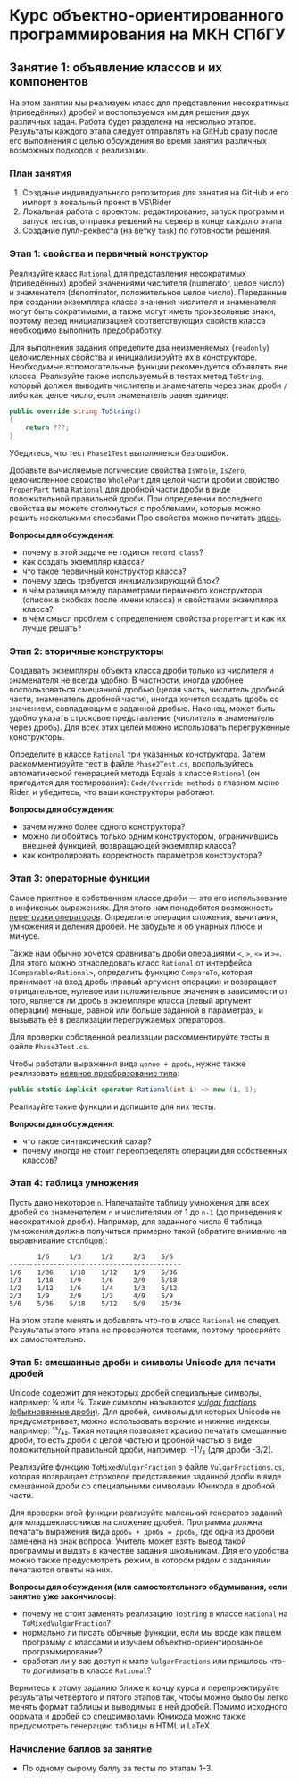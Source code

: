 # Курс объектно-ориентированного программирования на МКН СПбГУ
## Занятие 1: объявление классов и их компонентов

На этом занятии мы реализуем класс для представления несократимых (приведённых) дробей и воспользуемся им для решения
двух различных задач. Работа будет разделена на несколько этапов. Результаты каждого этапа следует отправлять на GitHub
сразу после его выполнения с целью обсуждения во время занятия различных возможных подходов к реализации.

### План занятия
1. Создание индивидуального репозитория для занятия на GitHub и его импорт в локальный проект в VS\Rider
2. Локальная работа с проектом: редактирование, запуск программ и запуск тестов, отправка решений на сервер в конце каждого этапа
3. Создание пулл-реквеста (на ветку `task`) по готовности решения.
   
### Этап 1: свойства и первичный конструктор

Реализуйте класс `Rational` для представления несократимых (приведённых) дробей значениями числителя (numerator, целое число)
и знаменателя (denominator, положительное целое число). Переданные при создании экземпляра класса значения числителя 
и знаменателя могут быть сократимыми, а также могут иметь произвольные знаки, поэтому перед инициализацией соответствующих 
свойств класса необходимо выполнить предобработку.

Для выполнения задания определите два неизменяемых (`readonly`) целочисленных свойства и инициализируйте их в конструкторе. 
    Необходимые вспомогательные функции рекомендуется объявлять вне класса. Реализуйте также используемый в тестах
    метод `ToString`, который должен выводить числитель и знаменатель через знак дроби `/` либо как целое число, 
    если знаменатель равен единице:

```c#
public override string ToString()
{
    return ???;
}
```

Убедитесь, что тест `Phase1Test` выполняется без ошибок.

Добавьте вычисляемые логические свойства `IsWhole`, `IsZero`, целочисленное свойство `WholePart` для целой части 
дроби и свойство `ProperPart` типа `Rational` для дробной части дроби в виде положительной правильной дроби.
При определении последнего свойства вы можете столкнуться с проблемами, которые можно решить несколькими способами
Про свойства можно почитать [здесь](https://learn.microsoft.com/ru-ru/dotnet/csharp/programming-guide/classes-and-structs/using-properties).

**Вопросы для обсуждения**:
* почему в этой задаче не годится `record class`?
* как создать экземпляр класса?
* что такое первичный конструктор класса?
* почему здесь требуется инициализирующий блок?
* в чём разница между параметрами первичного конструктора (список в скобках после имени класса) и свойствами экземпляра класса?
* в чём смысл проблем с определением свойства `properPart` и как их лучше решать?

### Этап 2: вторичные конструкторы

Создавать экземпляры объекта класса дроби только из числителя и знаменателя не всегда удобно. В частности, иногда 
удобнее воспользоваться смешанной дробью (целая часть, числитель дробной части, знаменатель дробной части), иногда
хочется создать дробь со значением, совпадающим с заданной дробью. Наконец, может быть удобно указать строковое 
представление (числитель и знаменатель через дробь). Для всех этих целей можно использовать перегруженные конструкторы.

Определите в классе `Rational` три указанных конструктора. 
Затем раскомментируйте тест в файле `Phase2Test.cs`, воспользуйтесь автоматической генерацией
метода Equals в классе `Rational` (он пригодится для тестирования): `Code/Override methods` в главном меню Rider, 
и убедитесь, что ваши конструкторы работают.

**Вопросы для обсуждения**:
* зачем нужно более одного конструктора? 
* можно ли обойтись только одним конструктором, ограничившись внешней функцией, возвращающей экземпляр класса?
* как контролировать корректность параметров конструктора?

### Этап 3: операторные функции

Самое приятное в собственном классе дроби — это его использование в инфиксных выражениях. Для этого нам 
понадобятся возможность [перегрузки операторов](https://learn.microsoft.com/ru-ru/dotnet/csharp/language-reference/operators/operator-overloading).
Определите операции сложения, вычитания, умножения и деления дробей. Не забудьте и об унарных плюсе и минусе.

Также нам обычно хочется сравнивать дроби операциями `<`, `>`, `<=` и `>=`. Для этого можно отнаследовать класс `Rational` от интерфейса `IComparable<Rational>`, определить
функцию `СompareTo`, которая принимает на вход дробь (правый аргумент операции) и возвращает отрицательное, 
нулевое или положительное значения в зависимости от того, является ли дробь в экземпляре класса (левый аргумент операции)
меньше, равной или больше заданной в параметрах, и вызывать её в реализации перегружаемых операторов.

Для проверки собственной реализации раскомментируйте тесты в файле `Phase3Test.cs`.

Чтобы работали выражения вида `целое + дробь`, нужно также реализовать [неявное преобразование типа](https://learn.microsoft.com/ru-ru/dotnet/csharp/language-reference/operators/user-defined-conversion-operators):
```c#
public static implicit operator Rational(int i) => new (i, 1);
```

Реализуйте такие функции и допишите для них тесты.

**Вопросы для обсуждения**:
* что такое синтаксический сахар?
* почему иногда не стоит переопределять операции для собственных классов?

### Этап 4: таблица умножения

Пусть дано некоторое `n`. Напечатайте таблицу умножения для всех дробей со знаменателем `n`
и числителями от 1 до `n-1` (до приведения к несократимой дроби). Например, для заданного числа 6 таблица
умножения должна получиться примерно такой (обратите внимание на выравнивание столбцов):
```
       1/6     1/3     1/2     2/3    5/6
-------------------------------------------
1/6    1/36    1/18    1/12    1/9    5/36 
1/3    1/18    1/9     1/6     2/9    5/18 
1/2    1/12    1/6     1/4     1/3    5/12 
2/3    1/9     2/9     1/3     4/9    5/9  
5/6    5/36    5/18    5/12    5/9    25/36
```

На этом этапе менять и добавлять что-то в класс `Rational` не следует.  
Результаты этого этапа не проверяются тестами, поэтому проверяйте их самостоятельно.

### Этап 5: смешанные дроби и символы Unicode для печати дробей

Unicode содержит для некоторых дробей специальные символы, например: ¼ или ⅜. Такие символы называются [*vulgar fractions*
(обыкновенные дроби)](https://en.wikipedia.org/wiki/Number_Forms). Для дробей, символы для которых Unicode не предусматривает,
можно использовать верхние и нижние индексы, например: ¹³/₄₂. Такая нотация позволяет красиво печатать смешанные дроби,
то есть дроби с целой частью и дробной частью в виде положительной правильной дроби, например:  -1¹/₂ (для дроби -3/2). 

Реализуйте функцию `ToMixedVulgarFraction` в файле `VulgarFractions.cs`, которая возвращает
строковое представление заданной дроби в виде смешанной дроби со специальными символами Юникода в дробной части.

Для проверки этой функции реализуйте маленький генератор заданий для младшеклассников на сложение дробей.
Программа должна печатать выражения вида `дробь + дробь = дробь`, где одна из дробей заменена на знак вопроса. 
Учитель может взять вывод такой программы и выдать в качестве задания школьникам. Для его удобства можно также
предусмотреть режим, в котором рядом с заданиями печатаются ответы на них.

**Вопросы для обсуждения (или самостоятельного обдумывания, если занятие уже закончилось)**:
* почему не стоит заменять реализацию `ToString` в классе `Rational` на `ToMixedVulgarFraction`?
* нормально ли писать обычные функции, если мы вроде как пишем программу с классами и изучаем объектно-ориентированное программирование?
* сработал ли у вас доступ к мапе `VulgarFractions` или пришлось что-то допиливать в классе `Rational`?

Вернитесь к этому заданию ближе к концу курса и перепроектируйте результаты четвёртого и пятого
этапов так, чтобы можно было бы легко менять формат таблицы и выводимых в ней дробей. Помимо исходного формата
и дробей со спецсимволами Юникода можно также предусмотреть генерацию таблицы в HTML и LaTeX.

### Начисление баллов за занятие

* По одному сырому баллу за тесты по этапам 1–3.
